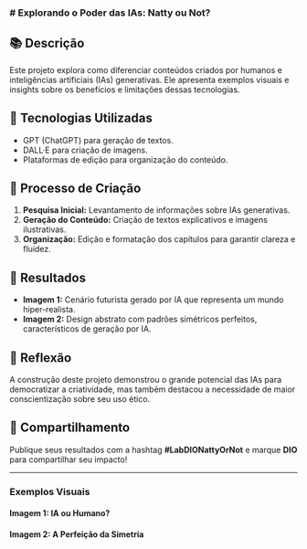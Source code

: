 ### # Explorando o Poder das IAs: Natty ou Not?

## 📚 Descrição
Este projeto explora como diferenciar conteúdos criados por humanos e inteligências artificiais (IAs) generativas. Ele apresenta exemplos visuais e insights sobre os benefícios e limitações dessas tecnologias.

## 🤖 Tecnologias Utilizadas
- GPT (ChatGPT) para geração de textos.
- DALL·E para criação de imagens.
- Plataformas de edição para organização do conteúdo.

## 🤔 Processo de Criação
1. **Pesquisa Inicial:** Levantamento de informações sobre IAs generativas.
2. **Geração do Conteúdo:** Criação de textos explicativos e imagens ilustrativas.
3. **Organização:** Edição e formatação dos capítulos para garantir clareza e fluidez.

## 🚀 Resultados
- **Imagem 1:** Cenário futurista gerado por IA que representa um mundo hiper-realista.
- **Imagem 2:** Design abstrato com padrões simétricos perfeitos, característicos de geração por IA.

## 💭 Reflexão
A construção deste projeto demonstrou o grande potencial das IAs para democratizar a criatividade, mas também destacou a necessidade de maior conscientização sobre seu uso ético.

## 🚀 Compartilhamento
Publique seus resultados com a hashtag **#LabDIONattyOrNot** e marque **DIO** para compartilhar seu impacto! 

---

### Exemplos Visuais

#### Imagem 1: IA ou Humano?
#### Imagem 2: A Perfeição da Simetria
